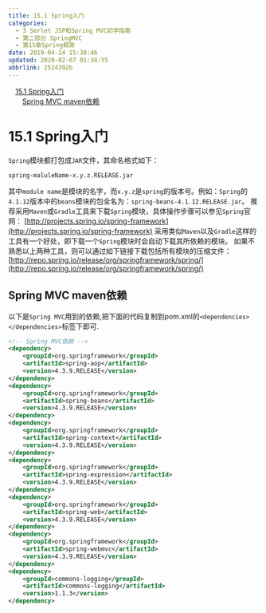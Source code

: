 ```yaml
---
title: 15.1 Spring入门
categories: 
  - 3 Serlet JSP和Spring MVC初学指南
  - 第二部分 SpringMVC
  - 第15章Spring框架
date: 2019-04-24 15:38:46
updated: 2020-02-07 01:34:55
abbrlink: 2524392b
---
```

<div id='my_toc'><a href="/JavaReadingNotes/2524392b/#15-1-Spring入门" class="header_1">15.1 Spring入门</a>&nbsp;<br><a href="/JavaReadingNotes/2524392b/#Spring-MVC-maven依赖" class="header_2">Spring MVC maven依赖</a>&nbsp;<br></div>
<style>.header_1{margin-left: 1em;}.header_2{margin-left: 2em;}.header_3{margin-left: 3em;}.header_4{margin-left: 4em;}.header_5{margin-left: 5em;}.header_6{margin-left: 6em;}</style>
<!--more-->
<script>if (navigator.platform.search('arm')==-1){document.getElementById('my_toc').style.display = 'none';}var e,p = document.getElementsByTagName('p');while (p.length>0) {e = p[0];e.parentElement.removeChild(e);}</script>

<!--end-->
# 15.1 Spring入门 #
`Spring`模块都打包成`JAR`文件，其命名格式如下：
```
spring-maluleName-x.y.z.RELEASE.jar
```
其中`module name`是模块的名字，而`x.y.z`是`spring`的版本号。例如：`Spring`的`4.1.12`版本中的`beans`模块的包全名为：`spring-beans-4.1.12.RELEASE.jar`。
推荐采用`Maven`或`Gradle`工具来下载`Spring`模块，具体操作步骤可以参见`Spring`官网：
[http://projects.spring.io/spring-framework](http://projects.spring.io/spring-framework)
采用类似`Maven`以及`Gradle`这样的工具有一个好处，即下载一个`Spring`模块时会自动下载其所依赖的模块。
如果不熟悉以上两种工具，则可以通过如下链接下载包括所有模块的压缩文件：
[http://repo.spring.io/release/org/springframework/spring/](http://repo.spring.io/release/org/springframework/spring/)
## Spring MVC maven依赖 ##
以下是`Spring MVC`用到的依赖,把下面的代码复制到pom.xml的`<dependencies></dependencies>`标签下即可.
```xml
<!-- Spring MVC依赖 -->
<dependency>
    <groupId>org.springframework</groupId>
    <artifactId>spring-aop</artifactId>
    <version>4.3.9.RELEASE</version>
</dependency>
<dependency>
    <groupId>org.springframework</groupId>
    <artifactId>spring-beans</artifactId>
    <version>4.3.9.RELEASE</version>
</dependency>
<dependency>
    <groupId>org.springframework</groupId>
    <artifactId>spring-context</artifactId>
    <version>4.3.9.RELEASE</version>
</dependency>
<dependency>
    <groupId>org.springframework</groupId>
    <artifactId>spring-expression</artifactId>
    <version>4.3.9.RELEASE</version>
</dependency>
<dependency>
    <groupId>org.springframework</groupId>
    <artifactId>spring-web</artifactId>
    <version>4.3.9.RELEASE</version>
</dependency>
<dependency>
    <groupId>org.springframework</groupId>
    <artifactId>spring-webmvc</artifactId>
    <version>4.3.9.RELEASE</version>
</dependency>
<dependency>
    <groupId>commons-logging</groupId>
    <artifactId>commons-logging</artifactId>
    <version>1.1.3</version>
</dependency>
```

